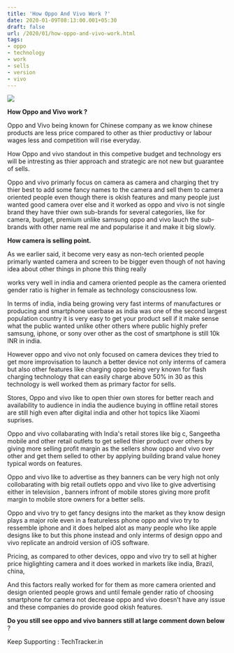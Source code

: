 ```yaml
---
title: 'How Oppo And Vivo Work ?'
date: 2020-01-09T08:13:00.001+05:30
draft: false
url: /2020/01/how-oppo-and-vivo-work.html
tags: 
- oppo
- technology
- work
- sells
- version
- vivo
---
```


[![](https://lh3.googleusercontent.com/-SplOwGkA-cQ/XhauWeBXrSI/AAAAAAAAAqk/4LWU3GskR8cHR3Y4xy1RGI7LpAaAXYYmQCLcBGAsYHQ/s1600/1578544725916214-0.png)](https://lh3.googleusercontent.com/-SplOwGkA-cQ/XhauWeBXrSI/AAAAAAAAAqk/4LWU3GskR8cHR3Y4xy1RGI7LpAaAXYYmQCLcBGAsYHQ/s1600/1578544725916214-0.png)

  

**How Oppo and Vivo work ?**

  

Oppo and Vivo being known for Chinese company as we know chinese products are less price compared to other as thier productivy or labour wages less and competition will rise everyday.

  

How Oppo and vivo standout in this competive budget and technology ers will be intresting as thier approach and strategic are not new but guarantee of sells.

  

Oppo and vivo primarly focus on camera as camera and charging thet try thier best to add some fancy names to the camera and sell them to camera oriented people even though there is okish features and many people just wanted good camera over else and it worked as oppo and vivo is not single brand they have thier own sub-brands for several categories, like for camera, budget, premium unlike samsung oppo and vivo lauch the sub-brands with other name real me and popularise it and make it big slowly.

  

  

**How camera is selling point.**

  

As we earlier said, it become very easy as non-tech oriented people primarly wanted camera and screen to be bigger even though of not having idea about other things in phone this thing really

works very well in india and camera oriented people as the camera oriented gender ratio is higher in female as technology consciousness low.

  

In terms of india, india being growing very fast interms of manufactures or producing and smartphone userbase as india was one of the second largest population country it is very easy to get your product sell if it make sense what the public wanted unlike other others where public highly prefer samsung, iphone, or sony over other as the cost of smartphone is still 10k INR in india.

  

However oppo and vivo not only focused on camera devices they tried to get more improvisation to launch a better device not only interms of camera but also other features like charging oppo being very known for flash charging technology that can easily charge above 50% in 30 as this technology is well worked them as primary factor for sells.

  

Stores, Oppo and vivo like to open thier own stores for better reach and availability to audience in india the audience buying in offline retail stores are still high even after digital india and other hot topics like Xiaomi suprises.

  

Oppo and vivo collabarating with India's retail stores like big c, Sangeetha mobile and other retail outlets to get selled thier product over others by giving more selling profit margin as the sellers show oppo and vivo over other and get them selled to other by applying building brand value honey typical words on features.

  

Oppo and vivo like to advertise as they banners can be very high not only collobarating with big retail outlets oppo and vivo like to give advertising either in television , banners infront of mobile stores giving more profit margin to mobile store owners for a better sells.

  

Oppo and vivo try to get fancy designs into the market as they know design plays a major role even in a featureless phone oppo and vivo try to ressemble iphone and it does helped alot as many people who like apple designs like to but this phone instead and only interms of design oppo and vivo replicate an android version of iOS software.

  

Pricing, as compared to other devices, oppo and vivo try to sell at higher price higlighting camera and it does worked in markets like india, Brazil, china,

  

And this factors really worked for for them as more camera oriented and design oriented people grows and until female gender ratio of choosing smartphone for camera not decrease oppo and vivo doesn't have any issue and these companies do provide good okish features.

  

**Do you still see oppo and vivo banners still at large comment down below** ? 

  

Keep Supporting : TechTracker.in